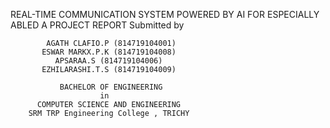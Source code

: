 REAL-TIME COMMUNICATION SYSTEM POWERED BY AI FOR ESPECIALLY ABLED
                   A PROJECT REPORT
                    Submitted by
                    
            AGATH CLAFIO.P (814719104001)
           ESWAR MARKX.P.K (814719104008)
              APSARAA.S (814719104006)
           EZHILARASHI.T.S (814719104009)
           
               BACHELOR OF ENGINEERING
                        in
          COMPUTER SCIENCE AND ENGINEERING
        SRM TRP Engineering College , TRICHY
